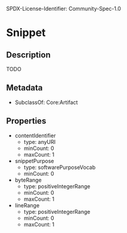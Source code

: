 SPDX-License-Identifier: Community-Spec-1.0

# Snippet

## Description

TODO

## Metadata

- SubclassOf: Core:Artifact

## Properties

- contentIdentifier
  - type: anyURI
  - minCount: 0
  - maxCount: 1
- snippetPurpose
  - type: softwarePurposeVocab
  - minCount: 0
- byteRange
  - type: positiveIntegerRange
  - minCount: 0
  - maxCount: 1
- lineRange
  - type: positiveIntegerRange
  - minCount: 0
  - maxCount: 1

